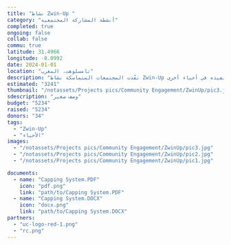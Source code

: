 ```yaml
---
title: "نشاط Zwin-Up "
category: "أنشطة المشاركة المجتمعية"
completed: true
ongoing: false
collab: false
commu: true
latitude: 31.4966
longitude: -8.0992
date: 2024-01-01
location: "تامسلوهت، المغرب"
description: "نفّذت المجتمعات المتماسكة نشاط Zwin-Up بانتظام في حي المجدوب وتوسعت خارجه. نقوم بشراء 40 وعاءً من التعاونية الألبداء للفخار والسيراميك في تامسلوهت و 40 نبتة من مشتل محلي. ثم، نُضع وعاءين عند كل باب وبعد ذلك نقوم برسم الأواني مع أطفال الحي. لقد عملنا مع مجموعات تبادل للمساعدة في تمويل النشاط وجلب طلابهم للتطوع. اكتسب النشاط اعترافًا في جميع أنحاء تامسلوهت، مما نأمل أن يلهم جمعيات أخرى لتنفيذه في أحياء أخرى."
estimated: "3241"
thumbnail: "/notassets/Projects pics/Community Engagement/ZwinUp/pic3.jpg"
sdescription: "وصف صغير"
budget: "5234"
raised: "5234"
donors: "34"
tags:
  - "Zwin-Up"
  - "الأحياء"
images:
  - "/notassets/Projects pics/Community Engagement/ZwinUp/pic3.jpg"
  - "/notassets/Projects pics/Community Engagement/ZwinUp/pic2.jpg"
  - "/notassets/Projects pics/Community Engagement/ZwinUp/pic1.jpg"

documents:
  - name: "Capping System.PDF"
    icon: "pdf.png"
    link: "path/to/Capping System.PDF"
  - name: "Capping System.DOCX"
    icon: "docx.png"
    link: "path/to/Capping System.DOCX"
partners:
  - "uc-logo-red-1.png"
  - "rc.png"
---
```

